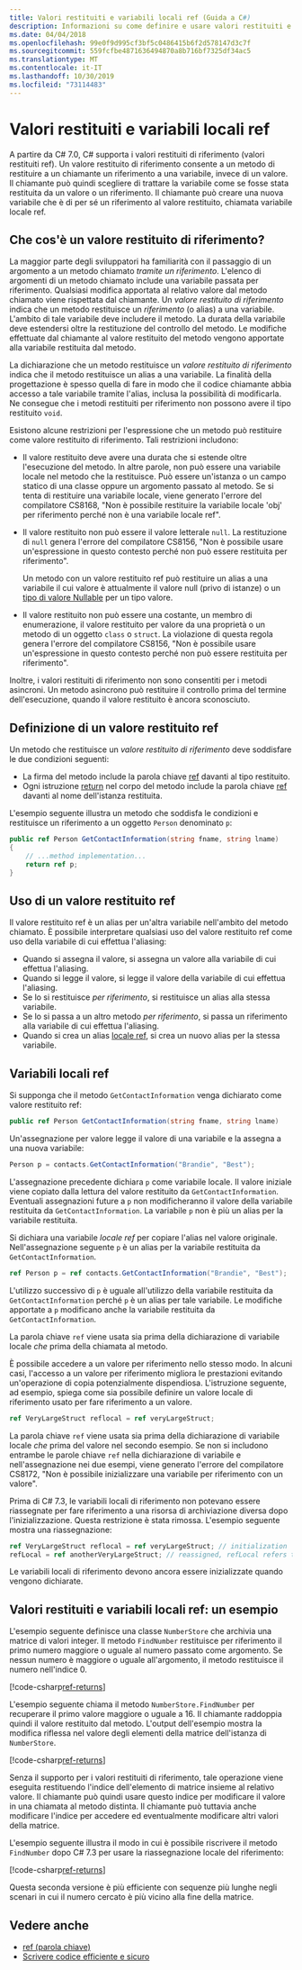 ```yaml
---
title: Valori restituiti e variabili locali ref (Guida a C#)
description: Informazioni su come definire e usare valori restituiti e variabili locali ref
ms.date: 04/04/2018
ms.openlocfilehash: 99e0f9d995cf3bf5c0486415b6f2d578147d3c7f
ms.sourcegitcommit: 559fcfbe4871636494870a8b716bf7325df34ac5
ms.translationtype: MT
ms.contentlocale: it-IT
ms.lasthandoff: 10/30/2019
ms.locfileid: "73114483"
---
```

# <a name="ref-returns-and-ref-locals"></a>Valori restituiti e variabili locali ref

A partire da C# 7.0, C# supporta i valori restituiti di riferimento (valori restituiti ref). Un valore restituito di riferimento consente a un metodo di restituire a un chiamante un riferimento a una variabile, invece di un valore. Il chiamante può quindi scegliere di trattare la variabile come se fosse stata restituita da un valore o un riferimento. Il chiamante può creare una nuova variabile che è di per sé un riferimento al valore restituito, chiamata variabile locale ref.

## <a name="what-is-a-reference-return-value"></a>Che cos'è un valore restituito di riferimento?

La maggior parte degli sviluppatori ha familiarità con il passaggio di un argomento a un metodo chiamato *tramite un riferimento*. L'elenco di argomenti di un metodo chiamato include una variabile passata per riferimento. Qualsiasi modifica apportata al relativo valore dal metodo chiamato viene rispettata dal chiamante. Un *valore restituito di riferimento* indica che un metodo restituisce un *riferimento* (o alias) a una variabile. L'ambito di tale variabile deve includere il metodo. La durata della variabile deve estendersi oltre la restituzione del controllo del metodo. Le modifiche effettuate dal chiamante al valore restituito del metodo vengono apportate alla variabile restituita dal metodo.

La dichiarazione che un metodo restituisce un *valore restituito di riferimento* indica che il metodo restituisce un alias a una variabile. La finalità della progettazione è spesso quella di fare in modo che il codice chiamante abbia accesso a tale variabile tramite l'alias, inclusa la possibilità di modificarla. Ne consegue che i metodi restituiti per riferimento non possono avere il tipo restituito `void`.

Esistono alcune restrizioni per l'espressione che un metodo può restituire come valore restituito di riferimento. Tali restrizioni includono:

- Il valore restituito deve avere una durata che si estende oltre l'esecuzione del metodo. In altre parole, non può essere una variabile locale nel metodo che la restituisce. Può essere un'istanza o un campo statico di una classe oppure un argomento passato al metodo. Se si tenta di restituire una variabile locale, viene generato l'errore del compilatore CS8168, "Non è possibile restituire la variabile locale 'obj' per riferimento perché non è una variabile locale ref".

- Il valore restituito non può essere il valore letterale `null`. La restituzione di `null` genera l'errore del compilatore CS8156, "Non è possibile usare un'espressione in questo contesto perché non può essere restituita per riferimento".

   Un metodo con un valore restituito ref può restituire un alias a una variabile il cui valore è attualmente il valore null (privo di istanze) o un [tipo di valore Nullable](../nullable-types/index.md) per un tipo valore.

- Il valore restituito non può essere una costante, un membro di enumerazione, il valore restituito per valore da una proprietà o un metodo di un oggetto `class` o `struct`. La violazione di questa regola genera l'errore del compilatore CS8156, "Non è possibile usare un'espressione in questo contesto perché non può essere restituita per riferimento".

Inoltre, i valori restituiti di riferimento non sono consentiti per i metodi asincroni. Un metodo asincrono può restituire il controllo prima del termine dell'esecuzione, quando il valore restituito è ancora sconosciuto.

## <a name="defining-a-ref-return-value"></a>Definizione di un valore restituito ref

Un metodo che restituisce un *valore restituito di riferimento* deve soddisfare le due condizioni seguenti:

- La firma del metodo include la parola chiave [ref](../../language-reference/keywords/ref.md) davanti al tipo restituito.
- Ogni istruzione [return](../../language-reference/keywords/return.md) nel corpo del metodo include la parola chiave [ref](../../language-reference/keywords/ref.md) davanti al nome dell'istanza restituita.

L'esempio seguente illustra un metodo che soddisfa le condizioni e restituisce un riferimento a un oggetto `Person` denominato `p`:

```csharp
public ref Person GetContactInformation(string fname, string lname)
{
    // ...method implementation...
    return ref p;
}
```

## <a name="consuming-a-ref-return-value"></a>Uso di un valore restituito ref

Il valore restituito ref è un alias per un'altra variabile nell'ambito del metodo chiamato. È possibile interpretare qualsiasi uso del valore restituito ref come uso della variabile di cui effettua l'aliasing:

- Quando si assegna il valore, si assegna un valore alla variabile di cui effettua l'aliasing.
- Quando si legge il valore, si legge il valore della variabile di cui effettua l'aliasing.
- Se lo si restituisce *per riferimento*, si restituisce un alias alla stessa variabile.
- Se lo si passa a un altro metodo *per riferimento*, si passa un riferimento alla variabile di cui effettua l'aliasing.
- Quando si crea un alias [locale ref](#ref-locals), si crea un nuovo alias per la stessa variabile.

## <a name="ref-locals"></a>Variabili locali ref

Si supponga che il metodo `GetContactInformation` venga dichiarato come valore restituito ref:

```csharp
public ref Person GetContactInformation(string fname, string lname)
```

Un'assegnazione per valore legge il valore di una variabile e la assegna a una nuova variabile:

```csharp
Person p = contacts.GetContactInformation("Brandie", "Best");
```

L'assegnazione precedente dichiara `p` come variabile locale. Il valore iniziale viene copiato dalla lettura del valore restituito da `GetContactInformation`. Eventuali assegnazioni future a `p` non modificheranno il valore della variabile restituita da `GetContactInformation`. La variabile `p` non è più un alias per la variabile restituita.

Si dichiara una variabile *locale ref* per copiare l'alias nel valore originale. Nell'assegnazione seguente `p` è un alias per la variabile restituita da `GetContactInformation`.

```csharp
ref Person p = ref contacts.GetContactInformation("Brandie", "Best");
```

L'utilizzo successivo di `p` è uguale all'utilizzo della variabile restituita da `GetContactInformation` perché `p` è un alias per tale variabile. Le modifiche apportate a `p` modificano anche la variabile restituita da `GetContactInformation`.

La parola chiave `ref` viene usata sia prima della dichiarazione di variabile locale *che* prima della chiamata al metodo. 

È possibile accedere a un valore per riferimento nello stesso modo. In alcuni casi, l'accesso a un valore per riferimento migliora le prestazioni evitando un'operazione di copia potenzialmente dispendiosa. L'istruzione seguente, ad esempio, spiega come sia possibile definire un valore locale di riferimento usato per fare riferimento a un valore.

```csharp
ref VeryLargeStruct reflocal = ref veryLargeStruct;
```

La parola chiave `ref` viene usata sia prima della dichiarazione di variabile locale *che* prima del valore nel secondo esempio. Se non si includono entrambe le parole chiave `ref` nella dichiarazione di variabile e nell'assegnazione nei due esempi, viene generato l'errore del compilatore CS8172, "Non è possibile inizializzare una variabile per riferimento con un valore". 

Prima di C# 7.3, le variabili locali di riferimento non potevano essere riassegnate per fare riferimento a una risorsa di archiviazione diversa dopo l'inizializzazione. Questa restrizione è stata rimossa. L'esempio seguente mostra una riassegnazione:

```csharp
ref VeryLargeStruct reflocal = ref veryLargeStruct; // initialization
refLocal = ref anotherVeryLargeStruct; // reassigned, refLocal refers to different storage.
```

 Le variabili locali di riferimento devono ancora essere inizializzate quando vengono dichiarate.

## <a name="ref-returns-and-ref-locals-an-example"></a>Valori restituiti e variabili locali ref: un esempio

L'esempio seguente definisce una classe `NumberStore` che archivia una matrice di valori integer. Il metodo `FindNumber` restituisce per riferimento il primo numero maggiore o uguale al numero passato come argomento. Se nessun numero è maggiore o uguale all'argomento, il metodo restituisce il numero nell'indice 0. 

[!code-csharp[ref-returns](../../../../samples/snippets/csharp/programming-guide/ref-returns/NumberStore.cs#1)]

L'esempio seguente chiama il metodo `NumberStore.FindNumber` per recuperare il primo valore maggiore o uguale a 16. Il chiamante raddoppia quindi il valore restituito dal metodo. L'output dell'esempio mostra la modifica riflessa nel valore degli elementi della matrice dell'istanza di `NumberStore`.

[!code-csharp[ref-returns](../../../../samples/snippets/csharp/programming-guide/ref-returns/NumberStore.cs#2)]

Senza il supporto per i valori restituiti di riferimento, tale operazione viene eseguita restituendo l'indice dell'elemento di matrice insieme al relativo valore. Il chiamante può quindi usare questo indice per modificare il valore in una chiamata al metodo distinta. Il chiamante può tuttavia anche modificare l'indice per accedere ed eventualmente modificare altri valori della matrice.  

L'esempio seguente illustra il modo in cui è possibile riscrivere il metodo `FindNumber` dopo C# 7.3 per usare la riassegnazione locale del riferimento:

[!code-csharp[ref-returns](../../../../samples/snippets/csharp/programming-guide/ref-returns/NumberStoreUpdated.cs#1)]

Questa seconda versione è più efficiente con sequenze più lunghe negli scenari in cui il numero cercato è più vicino alla fine della matrice.

## <a name="see-also"></a>Vedere anche

- [ref (parola chiave)](../../language-reference/keywords/ref.md)
- [Scrivere codice efficiente e sicuro](../../write-safe-efficient-code.md)
